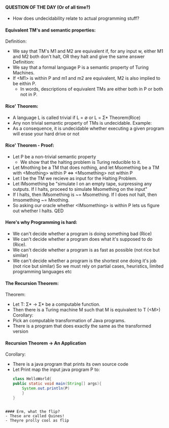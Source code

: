 #### QUESTION OF THE DAY (Or of all time?)
- How does undecidability relate to actual programming stuff? 

#### Equivalent TM's and semantic properties:
Definition:
- We say that TM's M1 and M2 are equivalent if, for any input w, either M1 and M2 both don't halt, OR they halt and give the same answer 
Definition:
- We say that a formal language P is a semantic property of Turing Machines. 
- If \<M1> is within P and m1 and m2 are equivalent, M2 is also implied to be eithin P.
	- In words, descriptions of equivalent TMs are either both in P or both not in P.

#### Rice' Theorem:
- A language L is called trivial if L = ∅  or L = Σ*
Theorem(Rice)
- Any non trivial semantic property of TMs is undecidable.
Example: 
- As a consequence, it is undecidable whether executing a given program will erase your hard drive or not

#### Rice' Theorem - Proof: 
- Let P be a non-trivial semantic property
	- We show that the halting problem is Turing reducible to it.
- Let Mnothing be a TM that does nothing, and let Msomething be a TM with \<Mnothing> within P <=> \<Msomething> not within P
- Let I be the TM we recieve as input for the Halting Problem.
- Let IMsomething be "simulate I on an empty tape, surpressing any outputs. If I halts, proceed to simulate Msomething on the input"
- If I halts, then IMsomething is ~= Msomething. If I does not halt, then Imsomething ~= Mnothing.
- So asking our oracle whether \<IMsomething> is within P lets us figure out whether I halts. QED
#### Here's why Programming is hard: 
- We can't decide whether a program is doing something bad (Rice) 
- We can't decide whether a program does what it's supposed to do (Rice).
- We can't decide whether a program is as fast as possible (not rice but similar)
- We can't decide whether a program is the shortest one doing it's job (not rice but similar)
So we must rely on partial cases, heuristics, limited programming languages etc

#### The Recursion Theorem: 
Theorem:
- Let T: Σ* -> Σ* be a computable function.
- Then there is a Turing machine M such that M is equivalent to      T (\<M>)
Corollary:
- Pick an computable transformation of Java programs.
- There is a program that does exactly the same as the transformed version

#### Recursion Theorem -> An Application
Corollary:
- There is a java program that prints its own source code
- Let Print map the input java program P to:
	```java
	class HelloWorld{
	public static void main(String[] args){
		System.out.println(P)
		}
	}
```

#### Erm, what the flip?
- These are called Quines!
- Theyre prolly cool as flip
